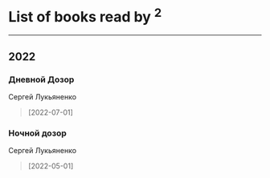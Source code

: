 # List of books read by [](https://plus.google.com/u/0/115058436318443463985/)<sup>2</sup>
---

## 2022

### Дневной Дозор
Сергей Лукьяненко
> [2022-07-01] 


### Ночной дозор
Сергей Лукьяненко
> [2022-05-01] 



